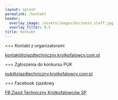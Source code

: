 ```yaml
---
layout: splash
permalink: /kontakt
header:
  overlay_image: /assets/images/burzenin_staff.jpg
  overlay_filter: 0.5
title: Kontakt
---
```


=== Kontakt z organizatorami

[kontakt@zjazdtechniczny.krotkofalowcy.com.pl](mailto:kontakt@zjazdtechniczny.krotkofalowcy.com.pl)

=== Zgłoszenia do konkursu PUK

[puk@zjazdtechniczny.krotkofalowcy.com.pl](mailto:puk@zjazdtechniczny.krotkofalowcy.com.pl)

=== Facebook zjazdowy 

[FB Zjazd Techniczny Krótkofalowców SP ](https://www.facebook.com/zjazdtechniczny)